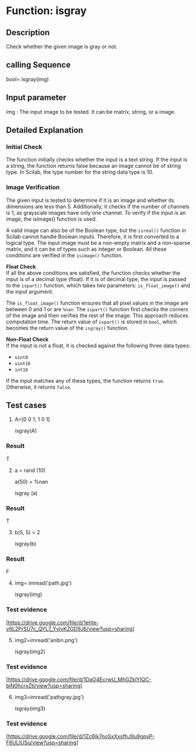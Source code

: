 # Function: isgray
## Description
Check whether the given image is gray or not.

## calling Sequence
bool= isgray(img)

## Input parameter
img : The input image to be tested. It can be matrix, string, or a image.

## Detailed Explanation

### Initial Check 
The function initially checks whether the input is a text string. If the input is a string, the function returns false because an image cannot be of string type. In Scilab, the type number for the string data type is 10.

### Image Verification 
The given input is tested to determine if it is an image and whether its dimensions are less than 5. Additionally, it checks if the number of channels is 1, as grayscale images have only one channel. To verify if the input is an image, the isimage() function is used.

A valid image can also be of the Boolean type, but the `isreal()` function in Scilab cannot handle Boolean inputs. Therefore, it is first converted to a logical type. The input image must be a non-empty matrix and a non-sparse matrix, and it can be of types such as integer or Boolean. All these conditions are verified in the `isimage()` function.

**Float Check**  
If all the above conditions are satisfied, the function checks whether the input is of a decimal type (float). If it is of decimal type, the input is passed to the `ispart()` function, which takes two parameters: `is_float_image()` and the input argument. 

The `is_float_image()` function ensures that all pixel values in the image are between 0 and 1 or are `%nan`. The `ispart()` function first checks the corners of the image and then verifies the rest of the image. This approach reduces computation time. The return value of `ispart()` is stored in `bool`, which becomes the return value of the `isgray()` function.

**Non-Float Check**  
If the input is not a float, it is checked against the following three data types:  

* `uint8`
* `uint16`
* `int16`  

If the input matches any of these types, the function returns `true`. Otherwise, it returns `false`.

## Test cases
1. A=[0 0 1; 1 0 1]

   isgray(A)
### Result
T


2. a = rand (10)

   a(50) = %nan
   
   isgray (a)
### Result
T


3. b(5, 5) = 2

   isgray(b)
### Result
F


4.  img= imread('path.jpg')

    isgray(img)
### Test evidence
[https://drive.google.com/file/d/1ehte-v6L2PrSU7c_QYL7_YyIvKZGD9J6/view?usp=sharing]


5. img2=imread('anibn.png')

   isgray(img2)
### Test evidence
[https://drive.google.com/file/d/1DaO4EcrwU_MhGZklYIQC-biN0hcrxZti/view?usp=sharing]

6. img3=imread('pathgray.jpg')

   isgray(img3)
### Test evidence
[https://drive.google.com/file/d/1Zc6lk7noSxXxsfhJ9u9gpyP-F6ULIUSu/view?usp=sharing]
